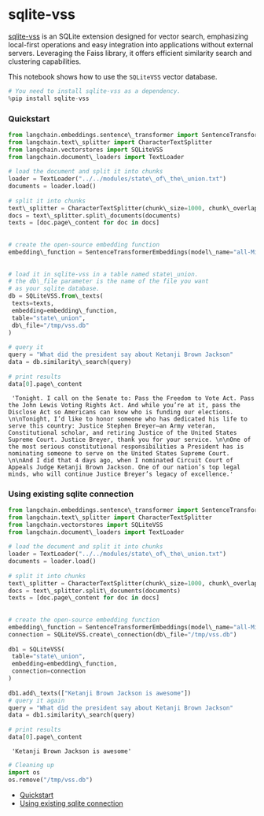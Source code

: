 # sqlite-vss

[sqlite-vss](https://alexgarcia.xyz/sqlite-vss/) is an SQLite extension designed for vector search, emphasizing local-first operations and easy integration into applications without external servers. Leveraging the Faiss library, it offers efficient similarity search and clustering capabilities.

This notebook shows how to use the `SQLiteVSS` vector database.

```python
# You need to install sqlite-vss as a dependency.  
%pip install sqlite-vss  

```

### Quickstart[​](#quickstart "Direct link to Quickstart")

```python
from langchain.embeddings.sentence\_transformer import SentenceTransformerEmbeddings  
from langchain.text\_splitter import CharacterTextSplitter  
from langchain.vectorstores import SQLiteVSS  
from langchain.document\_loaders import TextLoader  
  
# load the document and split it into chunks  
loader = TextLoader("../../modules/state\_of\_the\_union.txt")  
documents = loader.load()  
  
# split it into chunks  
text\_splitter = CharacterTextSplitter(chunk\_size=1000, chunk\_overlap=0)  
docs = text\_splitter.split\_documents(documents)  
texts = [doc.page\_content for doc in docs]  
  
  
# create the open-source embedding function  
embedding\_function = SentenceTransformerEmbeddings(model\_name="all-MiniLM-L6-v2")  
  
  
# load it in sqlite-vss in a table named state\_union.  
# the db\_file parameter is the name of the file you want  
# as your sqlite database.  
db = SQLiteVSS.from\_texts(  
 texts=texts,  
 embedding=embedding\_function,  
 table="state\_union",  
 db\_file="/tmp/vss.db"  
)  
  
# query it  
query = "What did the president say about Ketanji Brown Jackson"  
data = db.similarity\_search(query)  
  
# print results  
data[0].page\_content  

```

```text
 'Tonight. I call on the Senate to: Pass the Freedom to Vote Act. Pass the John Lewis Voting Rights Act. And while you’re at it, pass the Disclose Act so Americans can know who is funding our elections. \n\nTonight, I’d like to honor someone who has dedicated his life to serve this country: Justice Stephen Breyer—an Army veteran, Constitutional scholar, and retiring Justice of the United States Supreme Court. Justice Breyer, thank you for your service. \n\nOne of the most serious constitutional responsibilities a President has is nominating someone to serve on the United States Supreme Court. \n\nAnd I did that 4 days ago, when I nominated Circuit Court of Appeals Judge Ketanji Brown Jackson. One of our nation’s top legal minds, who will continue Justice Breyer’s legacy of excellence.'  

```

### Using existing sqlite connection[​](#using-existing-sqlite-connection "Direct link to Using existing sqlite connection")

```python
from langchain.embeddings.sentence\_transformer import SentenceTransformerEmbeddings  
from langchain.text\_splitter import CharacterTextSplitter  
from langchain.vectorstores import SQLiteVSS  
from langchain.document\_loaders import TextLoader  
  
# load the document and split it into chunks  
loader = TextLoader("../../modules/state\_of\_the\_union.txt")  
documents = loader.load()  
  
# split it into chunks  
text\_splitter = CharacterTextSplitter(chunk\_size=1000, chunk\_overlap=0)  
docs = text\_splitter.split\_documents(documents)  
texts = [doc.page\_content for doc in docs]  
  
  
# create the open-source embedding function  
embedding\_function = SentenceTransformerEmbeddings(model\_name="all-MiniLM-L6-v2")  
connection = SQLiteVSS.create\_connection(db\_file="/tmp/vss.db")  
  
db1 = SQLiteVSS(  
 table="state\_union",  
 embedding=embedding\_function,  
 connection=connection  
)  
  
db1.add\_texts(["Ketanji Brown Jackson is awesome"])  
# query it again  
query = "What did the president say about Ketanji Brown Jackson"  
data = db1.similarity\_search(query)  
  
# print results  
data[0].page\_content  

```

```text
 'Ketanji Brown Jackson is awesome'  

```

```python
# Cleaning up  
import os  
os.remove("/tmp/vss.db")  

```

- [Quickstart](#quickstart)
- [Using existing sqlite connection](#using-existing-sqlite-connection)
